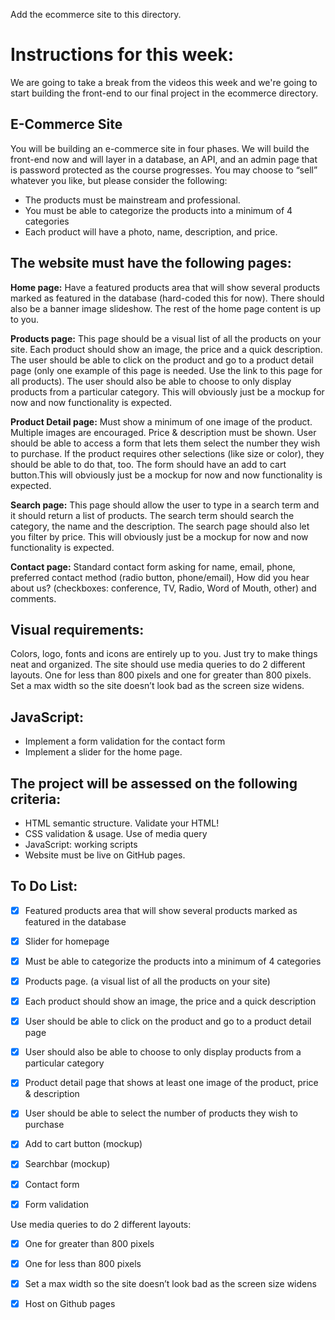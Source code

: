 Add the ecommerce site to this directory.

# Instructions for this week:

We are going to take a break from the videos this week and we're going to start building the front-end to our final project in the ecommerce directory.

## E-Commerce Site

You will be building an e-commerce site in four phases. We will build the front-end now and will layer in a database, an API, and an admin page that is password protected as the course progresses. You may choose to “sell” whatever you like, but please consider the following:
- The products must be mainstream and professional.
- You must be able to categorize the products into a minimum of 4 categories
- Each product will have a photo, name, description, and price.

## The website must have the following pages:

**Home page:** Have a featured products area that will show several products marked as featured in the database (hard-coded this for now). There should also be a banner image slideshow. The rest of the home page content is up to you.

**Products page:** This page should be a visual list of all the products on your site. Each product should show an image, the price and a quick description. The user should be able to click on the product and go to a product detail page (only one example of this page is needed. Use the link to this page for all products). The user should also be able to choose to only display products from a particular category. This will obviously just be a mockup for now and now functionality is expected.

**Product Detail page:** Must show a minimum of one image of the product. Multiple images are encouraged. Price & description must be shown. User should be able to access a form that lets them select the number they wish to purchase. If the product requires other selections (like size or color), they should be able to do that, too. The form should have an add to cart button.This will obviously just be a mockup for now and now functionality is expected.

**Search page:** This page should allow the user to type in a search term and it should return a list of products. The search term should search the category, the name and the description. The search page should also let you filter by price. This will obviously just be a mockup for now and now functionality is expected.

**Contact page:** Standard contact form asking for name, email, phone, preferred contact method (radio button, phone/email), How did you hear about us? (checkboxes: conference, TV, Radio, Word of Mouth, other) and comments.

## Visual requirements:

Colors, logo, fonts and icons are entirely up to you. Just try to make things neat and organized.
The site should use media queries to do 2 different layouts. One for less than 800 pixels and one for greater than 800 pixels. Set a max width so the site doesn’t look bad as the screen size widens.

## JavaScript:

- Implement a form validation for the contact form 
- Implement a slider for the home page.

## The project will be assessed on the following criteria:

- HTML semantic structure. Validate your HTML!
- CSS validation & usage. Use of media query
- JavaScript: working scripts
- Website must be live on GitHub pages.

## To Do List:

- [x] Featured products area that will show several products marked as featured in the database

- [x] Slider for homepage

- [x] Must be able to categorize the products into a minimum of 4 categories

- [x] Products page. (a visual list of all the products on your site)

- [x] Each product should show an image, the price and a quick description

- [x] User should be able to click on the product and go to a product detail page

- [x] User should also be able to choose to only display products from a particular category

- [x] Product detail page that shows at least one image of the product, price & description

- [x] User should be able to select the number of products they wish to purchase

- [x] Add to cart button (mockup)

- [x] Searchbar (mockup)

- [x] Contact form

- [x] Form validation

Use media queries to do 2 different layouts:

- [x] One for greater than 800 pixels 

- [x] One for less than 800 pixels

- [x] Set a max width so the site doesn’t look bad as the screen size widens

- [x] Host on Github pages
